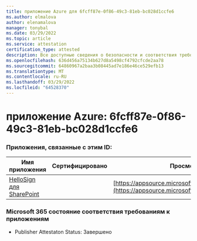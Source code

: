 ```yaml
---
title: приложение Azure для 6fcff87e-0f86-49c3-81eb-bc028d1ccfe6
ms.author: elmalova
author: elenamalova
manager: tonybal
ms.date: 03/29/2022
ms.topic: article
ms.service: attestation
certification_type: attested
description: Все доступные сведения о безопасности и соответствия требованиям для 6fcff87e-0f86-49c3-81eb-bc028d1ccfe6.
ms.openlocfilehash: 636d456a75134b627d8a5498cf4792cfcde2aa78
ms.sourcegitcommit: 64860967a2baa3b08445ad7e186e46ce529efb13
ms.translationtype: MT
ms.contentlocale: ru-RU
ms.lasthandoff: 03/29/2022
ms.locfileid: "64528370"
---
```

# <a name="azure-app-id-6fcff87e-0f86-49c3-81eb-bc028d1ccfe6"></a>приложение Azure: 6fcff87e-0f86-49c3-81eb-bc028d1ccfe6


### <a name="apps-associated-with-this-id"></a>Приложения, связанные с этим ID:
| **Имя приложения** | **Сертифицировано** | **Просмотр в AppSource** |
|--------------|---------------|-----------------------|
| [HelloSign для SharePoint](../forward/WA200003245.md) |  | [https://appsource.microsoft.com/product/office/WA200003245](https://appsource.microsoft.com/product/office/WA200003245) |

### <a name="microsoft-365-app-compliance-status"></a>Microsoft 365 состояние соответствия требованиям к приложениям
- Publisher Attestaton Status: Завершено
